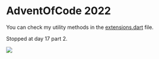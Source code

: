 # AdventOfCode 2022

You can check my utility methods in the [extensions.dart](utils/extensions.dart) file.

Stopped at day 17 part 2.

<a href="https://adventofcode.com/2022">
    <img src="https://blogs.sap.com/wp-content/uploads/2020/11/EkaoQQTXEAMA4BN.jpg">
</a>
